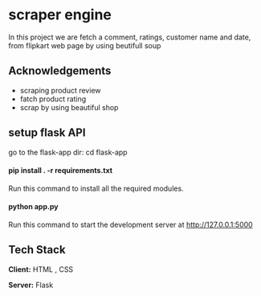# scraper engine
In this project we are fetch a comment, ratings, customer name and date, from flipkart web page by using beutifull soup

## Acknowledgements

 - scraping product review 
 - fatch product rating
 - scrap by using beautiful shop


## setup flask API

go to the flask-app dir: cd flask-app

#### pip install . -r requirements.txt

Run this command to install all the required modules.

#### python app.py

Run this command to start the development server at http://127.0.0.1:5000

## Tech Stack

**Client:** HTML , CSS

**Server:** Flask

